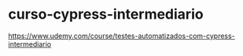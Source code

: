 # curso-cypress-intermediario
https://www.udemy.com/course/testes-automatizados-com-cypress-intermediario
